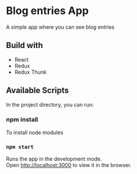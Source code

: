 # Blog entries App

A simple app where you can see blog entries

## Build with

- React
- Redux
- Redux Thunk

## Available Scripts

In the project directory, you can run:

### npm install

To install node modules

### `npm start`

Runs the app in the development mode.<br>
Open [http://localhost:3000](http://localhost:3000) to view it in the browser.
